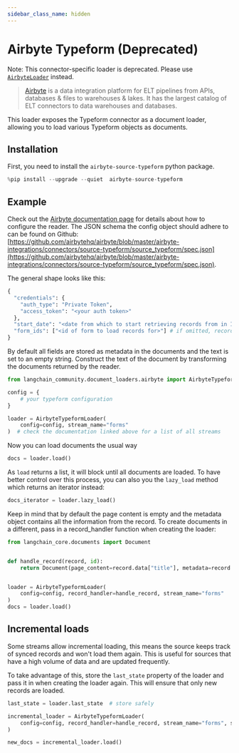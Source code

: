 ```yaml
---
sidebar_class_name: hidden
---
```

# Airbyte Typeform (Deprecated)

Note: This connector-specific loader is deprecated. Please use [`AirbyteLoader`](/docs/integrations/document_loaders/airbyte) instead.

>[Airbyte](https://github.com/airbytehq/airbyte) is a data integration platform for ELT pipelines from APIs, databases & files to warehouses & lakes. It has the largest catalog of ELT connectors to data warehouses and databases.

This loader exposes the Typeform connector as a document loader, allowing you to load various Typeform objects as documents.



## Installation

First, you need to install the `airbyte-source-typeform` python package.


```python
%pip install --upgrade --quiet  airbyte-source-typeform
```

## Example

Check out the [Airbyte documentation page](https://docs.airbyte.com/integrations/sources/typeform/) for details about how to configure the reader.
The JSON schema the config object should adhere to can be found on Github: [https://github.com/airbytehq/airbyte/blob/master/airbyte-integrations/connectors/source-typeform/source_typeform/spec.json](https://github.com/airbytehq/airbyte/blob/master/airbyte-integrations/connectors/source-typeform/source_typeform/spec.json).

The general shape looks like this:
```python
{
  "credentials": {
    "auth_type": "Private Token",
    "access_token": "<your auth token>"
  },
  "start_date": "<date from which to start retrieving records from in ISO format, e.g. 2020-10-20T00:00:00Z>",
  "form_ids": ["<id of form to load records for>"] # if omitted, records from all forms will be loaded
}
```

By default all fields are stored as metadata in the documents and the text is set to an empty string. Construct the text of the document by transforming the documents returned by the reader.


```python
from langchain_community.document_loaders.airbyte import AirbyteTypeformLoader

config = {
    # your typeform configuration
}

loader = AirbyteTypeformLoader(
    config=config, stream_name="forms"
)  # check the documentation linked above for a list of all streams
```

Now you can load documents the usual way


```python
docs = loader.load()
```

As `load` returns a list, it will block until all documents are loaded. To have better control over this process, you can also you the `lazy_load` method which returns an iterator instead:


```python
docs_iterator = loader.lazy_load()
```

Keep in mind that by default the page content is empty and the metadata object contains all the information from the record. To create documents in a different, pass in a record_handler function when creating the loader:


```python
from langchain_core.documents import Document


def handle_record(record, id):
    return Document(page_content=record.data["title"], metadata=record.data)


loader = AirbyteTypeformLoader(
    config=config, record_handler=handle_record, stream_name="forms"
)
docs = loader.load()
```

## Incremental loads

Some streams allow incremental loading, this means the source keeps track of synced records and won't load them again. This is useful for sources that have a high volume of data and are updated frequently.

To take advantage of this, store the `last_state` property of the loader and pass it in when creating the loader again. This will ensure that only new records are loaded.


```python
last_state = loader.last_state  # store safely

incremental_loader = AirbyteTypeformLoader(
    config=config, record_handler=handle_record, stream_name="forms", state=last_state
)

new_docs = incremental_loader.load()
```

